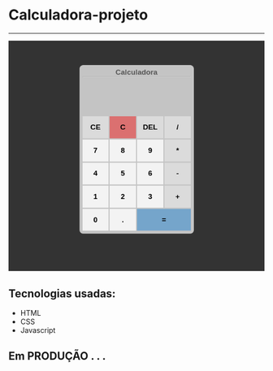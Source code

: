 # Calculadora-projeto
***
![](.github/calculadora.png)
## Tecnologias usadas:
- HTML
- CSS
- Javascript

## Em PRODUÇÃO . . .